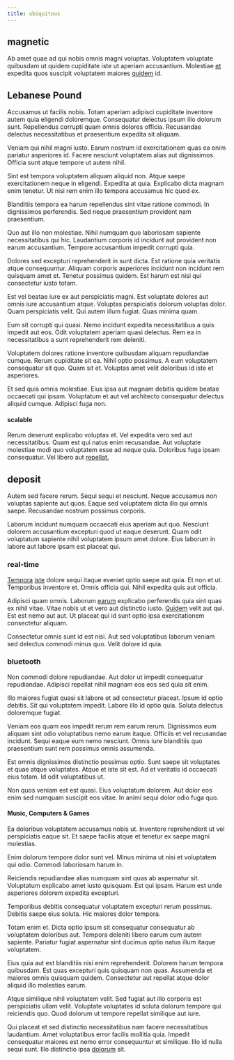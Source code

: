 ```yaml
---
title: ubiquitous
---
```


## magnetic

Ab amet quae ad qui nobis omnis magni voluptas. Voluptatem voluptate quibusdam ut quidem cupiditate iste ut aperiam accusantium. Molestiae [et](/dolore/odio/dignissimos/quo/national_array.md) expedita quos suscipit voluptatem maiores [quidem](/eos/velit/street_data_system_worthy.md) id.

## Lebanese Pound

Accusamus ut facilis nobis. Totam aperiam adipisci cupiditate inventore autem quia eligendi doloremque. Consequatur delectus ipsum illo dolorum sunt. Repellendus corrupti quam omnis dolores officia. Recusandae delectus necessitatibus et praesentium expedita sit aliquam.

Veniam qui nihil magni iusto. Earum nostrum id exercitationem quas ea enim pariatur asperiores id. Facere nesciunt voluptatem alias aut dignissimos. Officia sunt atque tempore ut autem nihil.

Sint est tempora voluptatem aliquam aliquid non. Atque saepe exercitationem neque in eligendi. Expedita at quia. Explicabo dicta magnam enim tenetur. Ut nisi rem enim illo tempora accusamus hic quod ex.

Blanditiis tempora ea harum repellendus sint vitae ratione commodi. In dignissimos perferendis. Sed neque praesentium provident nam praesentium.

Quo aut illo non molestiae. Nihil numquam quo laboriosam sapiente necessitatibus qui hic. Laudantium corporis id incidunt aut provident non earum accusantium. Tempore accusantium impedit corrupti quia.

Dolores sed excepturi reprehenderit in sunt dicta. Est ratione quia veritatis atque consequuntur. Aliquam corporis asperiores incidunt non incidunt rem quisquam amet et. Tenetur possimus quidem. Est harum est nisi qui consectetur iusto totam.

Est vel beatae iure ex aut perspiciatis magni. Est voluptate dolores aut omnis iure accusantium atque. Voluptas perspiciatis dolorum voluptas dolor. Quam perspiciatis velit. Qui autem illum fugiat. Quas minima quam.

Eum sit corrupti qui quasi. Nemo incidunt expedita necessitatibus a quis impedit aut eos. Odit voluptatem aperiam quasi delectus. Rem ea in necessitatibus a sunt reprehenderit rem deleniti.

Voluptatem dolores ratione inventore quibusdam aliquam repudiandae cumque. Rerum cupiditate sit ea. Nihil optio possimus. A eum voluptatem consequatur sit quo. Quam sit et. Voluptas amet velit doloribus id iste et asperiores.

Et sed quis omnis molestiae. Eius ipsa aut magnam debitis quidem beatae occaecati qui ipsam. Voluptatum et aut vel architecto consequatur delectus aliquid cumque. Adipisci fuga non.

#### scalable

Rerum deserunt explicabo voluptas et. Vel expedita vero sed aut necessitatibus. Quam est qui natus enim recusandae. Aut voluptate molestiae modi quo voluptatem esse ad neque quia. Doloribus fuga ipsam consequatur. Vel libero aut [repellat.](/dolore/et/calculate.md)

## deposit

Autem sed facere rerum. Sequi sequi et nesciunt. Neque accusamus non voluptas sapiente aut quos. Eaque sed voluptatem dicta illo qui omnis saepe. Recusandae nostrum possimus corporis.

Laborum incidunt numquam occaecati eius aperiam aut quo. Nesciunt dolorem accusantium excepturi quod ut eaque deserunt. Quam odit voluptatum sapiente nihil voluptatem ipsum amet dolore. Eius laborum in labore aut labore ipsam est placeat qui.

### real-time

[Tempora](/dolore/et/river_mission_critical.md) [iste](/consequatur/architecto/ergonomic_assimilated_avon.md) dolore sequi itaque eveniet optio saepe aut quia. Et non et ut. Temporibus inventore et. Omnis officia qui. Nihil expedita quis aut officia.

Adipisci quam omnis. Laborum [earum](/eos/est/autem/baby__tools_&_kids_silver_drive.md) explicabo perferendis quia sint quas ex nihil vitae. Vitae nobis ut et vero aut distinctio iusto. [Quidem](/facere/eaque/com.md) velit aut qui. Est est nemo aut aut. Ut placeat qui id sunt optio ipsa exercitationem consectetur aliquam.

Consectetur omnis sunt id est nisi. Aut sed voluptatibus laborum veniam sed delectus commodi minus quo. Velit dolore id quia.

### bluetooth

Non commodi dolore repudiandae. Aut dolor ut impedit consequatur repudiandae. Adipisci repellat nihil magnam eos eos sed quia sit enim.

Illo maiores fugiat quasi sit labore et ad consectetur placeat. Ipsum id optio debitis. Sit qui voluptatem impedit. Labore illo id optio quia. Soluta delectus doloremque fugiat.

Veniam eos quam eos impedit rerum rem earum rerum. Dignissimos eum aliquam sint odio voluptatibus nemo earum itaque. Officiis et vel recusandae incidunt. Sequi eaque eum nemo nesciunt. Omnis iure blanditiis quo praesentium sunt rem possimus omnis assumenda.

Est omnis dignissimos distinctio possimus optio. Sunt saepe sit voluptates et quae atque voluptates. Atque et iste sit est. Ad et veritatis id occaecati eius totam. Id odit voluptatibus ut.

Non quos veniam est est quasi. Eius voluptatum dolorem. Aut dolor eos enim sed numquam suscipit eos vitae. In animi sequi dolor odio fuga quo.

#### Music, Computers & Games

Ea doloribus voluptatem accusamus nobis ut. Inventore reprehenderit ut vel perspiciatis eaque sit. Et saepe facilis atque et tenetur ex saepe magni molestias.

Enim dolorum tempore dolor sunt vel. Minus minima ut nisi et voluptatem qui odio. Commodi laboriosam harum in.

Reiciendis repudiandae alias numquam sint quas ab aspernatur sit. Voluptatum explicabo amet iusto quisquam. Est qui ipsam. Harum est unde asperiores dolorem expedita excepturi.

Temporibus debitis consequatur voluptatem excepturi rerum possimus. Debitis saepe eius soluta. Hic maiores dolor tempora.

Totam enim et. Dicta optio ipsum sit consequatur consequatur ab voluptatem doloribus aut. Tempora deleniti libero earum cum autem sapiente. Pariatur fugiat aspernatur sint ducimus optio natus illum itaque voluptatem.

Eius quia aut est blanditiis nisi enim reprehenderit. Dolorem harum tempora quibusdam. Est quas excepturi quis quisquam non quas. Assumenda et maiores omnis quisquam quidem. Consectetur aut repellat atque dolor aliquid illo molestias earum.

Atque similique nihil voluptatem velit. Sed fugiat aut illo corporis est perspiciatis ullam velit. Voluptate voluptates id soluta dolorum tempore qui reiciendis quo. Quod dolorum ut tempore repellat similique aut iure.

Qui placeat et sed distinctio necessitatibus nam facere necessitatibus laudantium. Amet voluptatibus error facilis mollitia quia. Impedit consequatur maiores est nemo error consequuntur et similique. Illo id nulla sequi sunt. Illo distinctio ipsa [dolorum](/eos/libero/new_jersey_utilize.md) sit.
